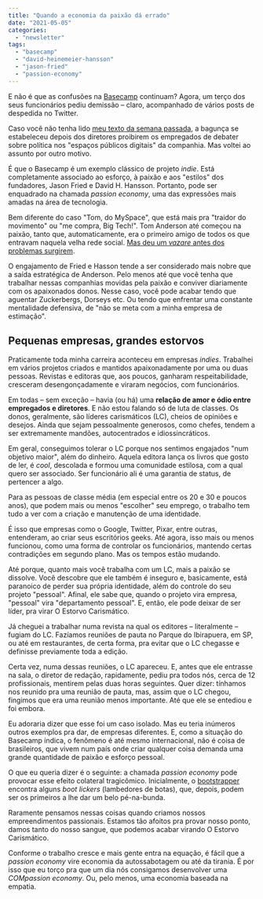```yaml
---
title: "Quando a economia da paixão dá errado"
date: "2021-05-05"
categories: 
  - "newsletter"
tags: 
  - "basecamp"
  - "david-heinemeier-hansson"
  - "jason-fried"
  - "passion-economy"
---
```


E não é que as confusões na [Basecamp](https://basecamp.com/) continuam? Agora, um terço dos seus funcionários pediu demissão – claro, acompanhado de vários posts de despedida no Twitter.

Caso você não tenha lido [meu texto da semana passada](https://eduf.me/luta-de-classes-digital/), a bagunça se estabeleceu depois dos diretores proibirem os empregados de debater sobre política nos "espaços públicos digitais" da companhia. Mas voltei ao assunto por outro motivo.

É que o Basecamp é um exemplo clássico de projeto _indie_. Está completamente associado ao esforço, à paixão e aos "estilos" dos fundadores, Jason Fried e David H. Hansson. Portanto, pode ser enquadrado na chamada _passion economy_, uma das expressões mais amadas na área de tecnologia.

Bem diferente do caso "Tom, do MySpace", que está mais pra "traidor do movimento" ou "me compra, Big Tech!". Tom Anderson até começou na paixão, tanto que, automaticamente, era o primeiro amigo de todos os que entravam naquela velha rede social. [Mas deu um _vazare_ antes dos problemas surgirem](https://www.theverge.com/2021/4/29/22407403/myspace-tom-legacy-tech-execs-zuckerberg-dorsey).

O engajamento de Fried e Hasson tende a ser considerado mais nobre que a saída estratégica de Anderson. Pelo menos até que você tenha que trabalhar nessas companhias movidas pela paixão e conviver diariamente com os apaixonados donos. Nesse caso, você pode acabar tendo que aguentar Zuckerbergs, Dorseys etc. Ou tendo que enfrentar uma constante mentalidade defensiva, de "não se meta com a minha empresa de estimação".

## Pequenas empresas, grandes estorvos

Praticamente toda minha carreira aconteceu em empresas _indies_. Trabalhei em vários projetos criados e mantidos apaixonadamente por uma ou duas pessoas. Revistas e editoras que, aos poucos, ganharam respeitabilidade, cresceram desengonçadamente e viraram negócios, com funcionários.

Em todas – sem exceção – havia (ou há) uma **relação de amor e ódio entre empregados e diretores**. E não estou falando só de luta de classes. Os donos, geralmente, são líderes carismáticos (LC), cheios de opiniões e desejos. Ainda que sejam pessoalmente generosos, como chefes, tendem a ser extremamente mandões, autocentrados e idiossincráticos.

Em geral, conseguimos tolerar o LC porque nos sentimos engajados "num objetivo maior", além do dinheiro. Aquela editora lança os livros que gosto de ler, é _cool_, descolada e formou uma comunidade estilosa, com a qual quero ser associado. Ser funcionário ali é uma garantia de status, de pertencer a algo.

Para as pessoas de classe média (em especial entre os 20 e 30 e poucos anos), que podem mais ou menos "escolher" seu emprego, o trabalho tem tudo a ver com a criação e manutenção de uma identidade.

É isso que empresas como o Google, Twitter, Pixar, entre outras, entenderam, ao criar seus escritórios geeks. Até agora, isso mais ou menos funcionou, como uma forma de controlar os funcionários, mantendo certas contradições em segundo plano. Mas os tempos estão mudando.

Até porque, quanto mais você trabalha com um LC, mais a paixão se dissolve. Você descobre que ele também é inseguro e, basicamente, está paranoico de perder sua própria identidade, além do controle do seu projeto "pessoal". Afinal, ele sabe que, quando o projeto vira empresa, "pessoal" vira "departamento pessoal". E, então, ele pode deixar de ser líder, pra virar O Estorvo Carismático.

Já cheguei a trabalhar numa revista na qual os editores – literalmente – fugiam do LC. Fazíamos reuniões de pauta no Parque do Ibirapuera, em SP, ou até em restaurantes, de certa forma, pra evitar que o LC chegasse e definisse previamente toda a edição.

Certa vez, numa dessas reuniões, o LC apareceu. E, antes que ele entrasse na sala, o diretor de redação, rapidamente, pediu pra todos nós, cerca de 12 profissionais, mentirem pelas duas horas seguintes. Quer dizer: tínhamos nos reunido pra uma reunião de pauta, mas, assim que o LC chegou, fingimos que era uma reunião menos importante. Até que ele se entediou e foi embora.

Eu adoraria dizer que esse foi um caso isolado. Mas eu teria inúmeros outros exemplos pra dar, de empresas diferentes. E, como a situação do Basecamp indica, o fenômeno é até mesmo internacional, não é coisa de brasileiros, que vivem num país onde criar qualquer coisa demanda uma grande quantidade de paixão e esforço pessoal.

O que eu queria dizer é o seguinte: a chamada _passion economy_ pode provocar esse efeito colateral tragicômico. Inicialmente, o [bootstrapper](https://www.urbandictionary.com/define.php?term=Bootstrapper) encontra alguns _boot lickers_ (lambedores de botas), que, depois, podem ser os primeiros a lhe dar um belo pé-na-bunda.

Raramente pensamos nessas coisas quando criamos nossos empreendimentos passionais. Estamos tão afoitos pra provar nosso ponto, damos tanto do nosso sangue, que podemos acabar virando O Estorvo Carismático.

Conforme o trabalho cresce e mais gente entra na equação, é fácil que a _passion economy_ vire economia da autossabotagem ou até da tirania. É por isso que eu torço pra que um dia nós consigamos desenvolver uma _COMpassion economy_. Ou, pelo menos, uma economia baseada na empatia.
